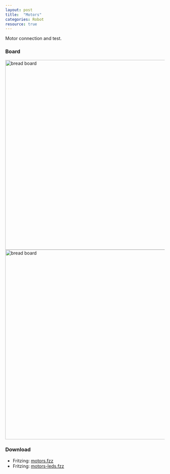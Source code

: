 ```yaml
---
layout: post
title:  "Motors"
categories: Robot
resource: true
---
```


Motor connection and test.

### Board

<img src="/images/fritzing/motors_Steckplatine.svg" width="800" height="600" alt="bread board" />
<img src="/images/fritzing/motors_Steckplatine.png" width="800" height="600" alt="bread board" />

### Download

* Fritzing: [motors.fzz](/images/fritzing/motors.fzz)
* Fritzing: [motors-leds.fzz](/images/fritzing/motors-leds.fzz)
